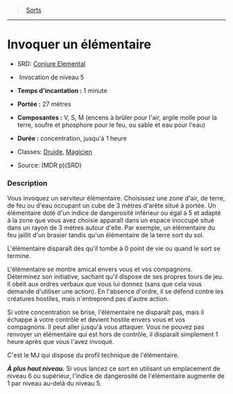 ﻿---
!SpellItem
Family: SpellHD
Name: Invoquer un élémentaire
AltName: '[Conjure Elemental](srd_spells_conjure_elemental.md)'
Type: Invocation
Level: 5
CastingTime: 1 minute
Range: 27 mètres
Components: V, S, M (encens à brûler pour l'air, argile molle pour la terre, soufre et phosphore pour le feu, ou sable et eau pour l'eau)
Duration: concentration, jusqu'à 1 heure
Classes: '[Druide](hd_druid.md), [Magicien](hd_wizard.md)'
Source: (MDR p)(SRD)
Id: spells_hd.md#invoquer-un-élémentaire
ParentLink: spells_hd.md#sorts
ParentName: Sorts
NameLevel: 1
Attributes: {}
---
> [Sorts](hd_spells.md)

---

# Invoquer un élémentaire

- SRD: [Conjure Elemental](srd_spells_conjure_elemental.md)

-  Invocation de niveau 5

- **Temps d'incantation :** 1 minute

- **Portée :** 27 mètres

- **Composantes :** V, S, M (encens à brûler pour l'air, argile molle pour la terre, soufre et phosphore pour le feu, ou sable et eau pour l'eau)

- **Durée :** concentration, jusqu'à 1 heure

- Classes: [Druide](hd_druid.md), [Magicien](hd_wizard.md)

- Source: (MDR p)(SRD)

### Description

Vous invoquez un serviteur élémentaire. Choisissez une zone d'air, de terre, de feu ou d'eau occupant un cube de 3 mètres d'arête situé à portée. Un élémentaire doté d'un indice de dangerosité inférieur ou égal à 5 et adapté à la zone que vous avez choisie apparaît dans un espace inoccupé situé dans un rayon de 3 mètres autour d'elle. Par exemple, un élémentaire du feu jaillit d'un brasier tandis qu'un élémentaire de la terre sort du sol.

L'élémentaire disparaît dès qu'il tombe à 0 point de vie ou quand le sort se termine.

L'élémentaire se montre amical envers vous et vos compagnons. Déterminez son initiative, sachant qu'il dispose de ses propres tours de jeu. Il obéit aux ordres verbaux que vous lui donnez (sans que cela vous demande d'utiliser une action). En l'absence d'ordre, il se défend contre les créatures hostiles, mais n'entreprend pas d'autre action.

Si votre concentration se brise, l'élémentaire ne disparaît pas, mais il échappe à votre contrôle et devient hostile envers vous et vos compagnons. Il peut aller jusqu'à vous attaquer. Vous ne pouvez pas renvoyer un élémentaire qui est hors de contrôle, il disparaît simplement 1 heure après que vous l'avez invoqué.

C'est le MJ qui dispose du profil technique de l'élémentaire.

**_À plus haut niveau._** Si vous lancez ce sort en utilisant un emplacement de niveau 6 ou supérieur, l'indice de dangerosité de l'élémentaire augmente de 1 par niveau au-delà du niveau 5.

